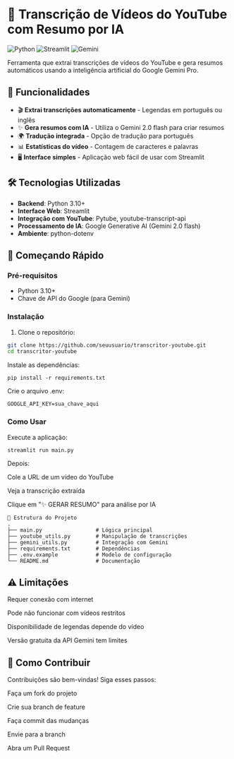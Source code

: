 # 🎥 Transcrição de Vídeos do YouTube com Resumo por IA

![Python](https://img.shields.io/badge/Python-3.10%2B-blue)
![Streamlit](https://img.shields.io/badge/Streamlit-FF4B4B?logo=streamlit&logoColor=white)
![Gemini](https://img.shields.io/badge/Google_Gemini-1.5_Pro-4285F4?logo=google&logoColor=white)

Ferramenta que extrai transcrições de vídeos do YouTube e gera resumos automáticos usando a inteligência artificial do Google Gemini Pro.

## 🌟 Funcionalidades

- 🎬 **Extrai transcrições automaticamente** - Legendas em português ou inglês
- ✨ **Gera resumos com IA** - Utiliza o Gemini 2.0 flash para criar resumos
- 🌍 **Tradução integrada** - Opção de tradução para português
- 📊 **Estatísticas do vídeo** - Contagem de caracteres e palavras
- 🖥️ **Interface simples** - Aplicação web fácil de usar com Streamlit

## 🛠️ Tecnologias Utilizadas

- **Backend**: Python 3.10+
- **Interface Web**: Streamlit
- **Integração com YouTube**: Pytube, youtube-transcript-api
- **Processamento de IA**: Google Generative AI (Gemini 2.0 flash)
- **Ambiente**: python-dotenv

## 🚀 Começando Rápido

### Pré-requisitos
- Python 3.10+
- Chave de API do Google (para Gemini)

### Instalação
1. Clone o repositório:
```bash
git clone https://github.com/seuusuario/transcritor-youtube.git
cd transcritor-youtube
```
Instale as dependências:
```
pip install -r requirements.txt
```
Crie o arquivo .env:
```
GOOGLE_API_KEY=sua_chave_aqui
```
### Como Usar
Execute a aplicação:
```
streamlit run main.py
```
Depois:

Cole a URL de um vídeo do YouTube

Veja a transcrição extraída

Clique em "✨ GERAR RESUMO" para análise por IA
```
📂 Estrutura do Projeto
.
├── main.py                 # Lógica principal
├── youtube_utils.py        # Manipulação de transcrições
├── gemini_utils.py         # Integração com Gemini
├── requirements.txt        # Dependências
├── .env.example            # Modelo de configuração
└── README.md               # Documentação
```

## ⚠️ Limitações
Requer conexão com internet

Pode não funcionar com vídeos restritos

Disponibilidade de legendas depende do vídeo

Versão gratuita da API Gemini tem limites

## 🤝 Como Contribuir
Contribuições são bem-vindas! Siga esses passos:

Faça um fork do projeto

Crie sua branch de feature

Faça commit das mudanças

Envie para a branch

Abra um Pull Request

